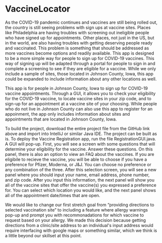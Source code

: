 # VaccineLocator

As the COVID-19 pandemic continues and vaccines are still being rolled out, the country is still seeing problems with sign ups at vaccine sites. Places like Philadelphia are having troubles with screening out ineligible people who have signed up for appointments. Other places, not just in the US, but in the world, are also having troubles with getting deserving people ready and vaccinated. This problem is something that should be addressed as more vaccines become options and readily available. This app is designed to be a more simple way for people to sign up for COVID-19 vaccines. This way of signing up will be adapted through a portal for people to sign in and complete a screening to see if they are eligible for a vaccine. While we only include a sample of sites, those located in Johnson County, Iowa, this app could be expanded to include information about any other locations as well.

This app is for people in Johnson County, Iowa to sign up for COVID-19 vaccine appointments. Through a GUI, it allows you to check your eligibility for the COVID-19 vaccine, to locate vaccine sites in your zip code, and to sign-up for an appointment at a vaccine site of your choosing. While people who do not live in Johnson County can also use this app to register for an appoinment, the app only includes information about sites and appointments that are located in Johnson County, Iowa.

To build the project, download the entire project file from the GitHub link above and import into IntelliJ or similar Java IDE. The project can be built as is. To deploy the Vaccine Registration app, run the file RegistrationGUI.java. A GUI will pop-up. First, you will see a screen with some questions that will determine your eligibility for the vaccine. Answer these questions. On this panel, there is also an option to view an FAQ about the vaccines. If you are eligibile to recieve the vaccine, you will be able to choose if you have a preference for Pfizer, Moderna, or J&J. You can choose no preference or any combination of the three. After this selection screen, you will see a new panel where you should input your name, email address, phone number, and zip code. After you input this information, the next panel will show you all of the vaccine sites that offer the vaccine(s) you expressed a preference for. You can select which location you would like, and the next panel shows all of the appointment date/times that are open.

We would like to change our first stretch goal from “providing directions to selected vaccination site” to including a feature where allergy warnings pop-up and prompt you with recommonadations for which vaccine to request based on your allergy. We made this decision because getting directions from a clinic/site address to an individual's input address would require interfacing with google maps or something similar, which we think is a little beyond our skillset at this point.
